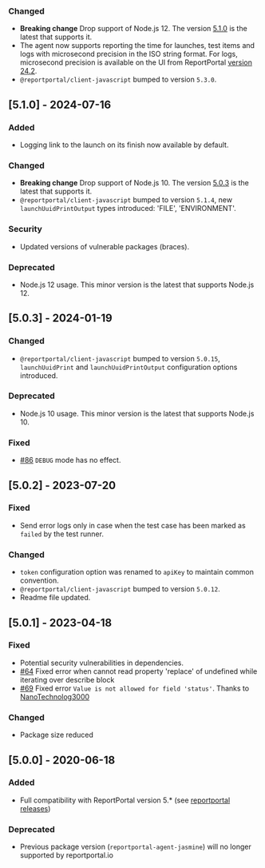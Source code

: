 ### Changed
- **Breaking change** Drop support of Node.js 12. The version [5.1.0](https://github.com/reportportal/agent-js-jasmine/releases/tag/v5.1.0) is the latest that supports it.
- The agent now supports reporting the time for launches, test items and logs with microsecond precision in the ISO string format.
For logs, microsecond precision is available on the UI from ReportPortal [version 24.2](https://reportportal.io/docs/releases/Version24.2/#:~:text=import%20plugin.-,Microseconds,-added%20to%20timestamps).
- `@reportportal/client-javascript` bumped to version `5.3.0`.

## [5.1.0] - 2024-07-16
### Added
- Logging link to the launch on its finish now available by default.
### Changed
- **Breaking change** Drop support of Node.js 10. The version [5.0.3](https://github.com/reportportal/agent-js-jasmine/releases/tag/v5.0.3) is the latest that supports it.
- `@reportportal/client-javascript` bumped to version `5.1.4`, new `launchUuidPrintOutput` types introduced: 'FILE', 'ENVIRONMENT'.
### Security
- Updated versions of vulnerable packages (braces).
### Deprecated
- Node.js 12 usage. This minor version is the latest that supports Node.js 12.

## [5.0.3] - 2024-01-19
### Changed
- `@reportportal/client-javascript` bumped to version `5.0.15`, `launchUuidPrint` and `launchUuidPrintOutput` configuration options introduced.
### Deprecated
- Node.js 10 usage. This minor version is the latest that supports Node.js 10.
### Fixed
- [#86](https://github.com/reportportal/agent-js-jasmine/issues/86) `DEBUG` mode has no effect.

## [5.0.2] - 2023-07-20
### Fixed
- Send error logs only in case when the test case has been marked as `failed` by the test runner.
### Changed
- `token` configuration option was renamed to `apiKey` to maintain common convention.
- `@reportportal/client-javascript` bumped to version `5.0.12`.
- Readme file updated.

## [5.0.1] - 2023-04-18
### Fixed
- Potential security vulnerabilities in dependencies.
- [#64](https://github.com/reportportal/agent-js-jasmine/issues/64) Fixed error when cannot read property 'replace' of undefined while iterating over describe block
- [#69](https://github.com/reportportal/agent-js-jasmine/issues/69) Fixed error `Value is not allowed for field 'status'`. Thanks to [NanoTechnolog3000](https://github.com/NanoTechnolog3000)
### Changed
- Package size reduced

## [5.0.0] - 2020-06-18
### Added
- Full compatibility with ReportPortal version 5.* (see [reportportal releases](https://github.com/reportportal/reportportal/releases))
### Deprecated
- Previous package version (`reportportal-agent-jasmine`) will no longer supported by reportportal.io

